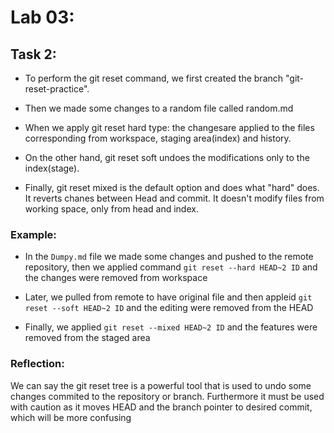 # Lab 03:

## Task 2:

- To perform the git reset command, we first created the branch "git-reset-practice".

- Then we made some changes to a random file called random.md

- When we apply git reset hard type: the changesare applied to the files corresponding from workspace, staging area(index) and history.
- On the other hand, git reset soft undoes the modifications only to the index(stage).
- Finally, git reset mixed is the default option and does what "hard" does. It reverts chanes between Head and commit. It doesn't modify files from working space, only from head and index. 


### Example: 
- In the ```Dumpy.md``` file we made some changes and pushed to the remote repository, then we applied command ```git reset --hard HEAD~2 ID``` and the changes were removed from workspace

- Later, we pulled from remote to have original file and then appleid ```git reset --soft HEAD~2 ID``` and the editing were removed from the HEAD 

- Finally, we applied ```git reset --mixed HEAD~2 ID``` and the features were removed from the staged area
### Reflection:

We can say the git reset tree is a powerful tool that is used to undo some changes commited to the repository or branch. Furthermore it must be used with caution as it moves HEAD and the branch pointer to desired commit, which will be more confusing